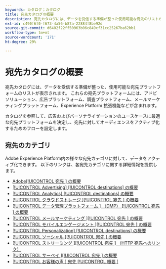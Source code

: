 ```yaml
---
keywords: カタログ；カタログ
title: 宛先カタログの概要
description: 宛先カタログには、データを受信する準備が整った使用可能な宛先のリストが表示されます。 これらの宛先には、アドビソリューション、広告プラットフォーム、調査プラットフォーム、メールマーケティングプラットフォームなどが含まれます。
exl-id: c490f6f0-f673-4a56-b87a-22884f8be92d
source-git-commit: d6402f22ff50963b06c849cf31cc25267ba62bb1
workflow-type: tm+mt
source-wordcount: '171'
ht-degree: 29%

---
```


# 宛先カタログの概要

宛先カタログには、データを受信する準備が整った、使用可能な宛先プラットフォームのリストが表示されます。 これらの宛先プラットフォームには、アドビソリューション、広告プラットフォーム、調査プラットフォーム、メールマーケティングプラットフォーム、Experience Platform 拡張機能などが含まれます。

カタログを参照して、広告およびパーソナライゼーションのユースケースに最適な宛先プラットフォームを決定し、宛先に対してオーディエンスをアクティブ化するためのフローを設定します。

<div id="recs-overview-body-1"></div>
<div id="recs-overview-body-2"></div>
<div id="recs-overview-body-3"></div>
<div id="recs-overview-body-4"></div>
<div id="recs-overview-body-5"></div>
<div id="recs-overview-body-6"></div>

## 宛先のカテゴリ

Adobe Experience Platform内の様々な宛先カテゴリに対して、データをアクティブ化できます。 以下のリンクは、各宛先カテゴリに関する詳細情報を提供します。

- [Adobe[!UICONTROL  宛先 ] の概要](adobe/overview.md)
- [[!UICONTROL Advertising] [!UICONTROL destinations] の概要](advertising/overview.md)
- [[!UICONTROL Analytics] [!UICONTROL destinations] の概要](analytics/overview.md)
- [[!UICONTROL  クラウドストレージ ][!UICONTROL  宛先 ] の概要](cloud-storage/overview.md)
- [[!UICONTROL  データ管理プラットフォーム ] （DMP） [!UICONTROL  宛先 ] の概要](data-management/overview.md)
- [[!UICONTROL  メールマーケティング ][!UICONTROL  宛先 ] の概要](email-marketing/overview.md)
- [[!UICONTROL  モバイルエンゲージメント ][!UICONTROL  宛先 ] の概要](mobile-engagement/overview.md)
- [[!UICONTROL Personalization] [!UICONTROL destinations] の概要](personalization/overview.md)
- [[!UICONTROL  ソーシャル ][!UICONTROL  宛先 ] の概要](social/overview.md)
- [[!UICONTROL  ストリーミング ][!UICONTROL  宛先 ] （HTTP 宛先へのリンク）](streaming/http-destination.md)
- [[!UICONTROL  サーベイ ][!UICONTROL  宛先 ] の概要](survey/overview.md)
- [[!UICONTROL  お客様の声 ] 宛先 [!UICONTROL  概要 ]](voice/overview.md)
